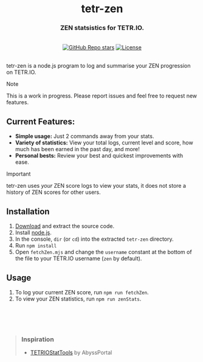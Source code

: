 <div align="center">
  <h1 align="center">tetr-zen</h1>
  <h3>ZEN statsistics for TETR.IO.</h3>
</div>

<br/>

<div align="center">
  <a href="https://github.com/orn8/tetr-zen/stargazers"><img alt="GitHub Repo stars" src="https://img.shields.io/github/stars/orn8/tetr-zen?style=for-the-badge"></a>
  <a href="https://github.com/orn8/tetr-zen/blob/main/LICENSE"><img alt="License" src="https://img.shields.io/badge/license-AGPLv3-purple?style=for-the-badge"></a>
</div>

<br/>

tetr-zen is a node.js program to log and summarise your ZEN progression on TETR.IO.

> [!NOTE]
> This is a work in progress. Please report issues and feel free to request new features.

## Current Features:

- **Simple usage:** Just 2 commands away from your stats.
- **Variety of statistics:** View your total logs, current level and score, how much has been earned in the past day, and more!
- **Personal bests:** Review your best and quickest improvements with ease.

> [!IMPORTANT]
> tetr-zen uses *your* ZEN score logs to view your stats, it does not store a history of ZEN scores for other users.

## Installation

1) [Download](https://github.com/orn8/tetr-zen/archive/refs/heads/main.zip) and extract the source code.
2) Install [node.js](https://nodejs.org/en).
3) In the console, `dir` (or `cd`) into the extracted `tetr-zen` directory.
4) Run `npm install`
5) Open `fetchZen.mjs` and change the `username` constant at the bottom of the file to your TETR.IO username (`zen` by default).

## Usage

1) To log your current ZEN score, run `npm run fetchZen`.
2) To view your ZEN statistics, run `npm run zenStats`.

<br/>
<br/>
<br/>

<blockquote>

### Inspiration

* [TETRIOStatTools](https://github.com/AbyssPortal/TETRIOStatTools) by AbyssPortal

</blockquote>

